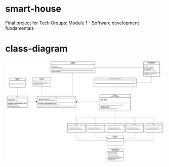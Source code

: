 # smart-house
Final project for Tech Groups: Module 1 - Software development fundamentals

# class-diagram
![alt text](https://github.com/daniel-m10/smart-house/blob/develop/images/SmartHouse%20.jpeg)
